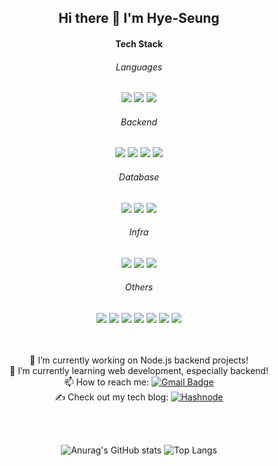<div align=center>
<h2>Hi there 👋 I'm Hye-Seung</h2>
<h4>Tech Stack</h4>
  <div>
  <div>
    <h6>Languages</h6>
    <img src="https://img.shields.io/badge/javascript-%23323330.svg?style=flat-square&logo=javascript&logoColor=%23F7DF1E"/>
    <img src="https://img.shields.io/badge/typescript-%23007ACC.svg?style=flat-square&logo=typescript&logoColor=white"/>
    <img src="https://img.shields.io/badge/python-3670A0?style=flat-square&logo=python&logoColor=ffdd54"/>
  </div>
  <div>
    <h6>Backend</h6>
    <img src="https://img.shields.io/badge/node.js-6DA55F?style=flat-square&logo=node.js&logoColor=white"/>
    <img src="https://img.shields.io/badge/express.js-%23404d59.svg?style=flat-square&logo=express&logoColor=%2361DAFB"/>
    <img src="https://img.shields.io/badge/nestjs-%23E0234E.svg?style=flat-square&logo=nestjs&logoColor=white"/>
    <img src="https://img.shields.io/badge/flask-%23000.svg?style=flat-square&logo=flask&logoColor=white"/>
  </div>
  <div>
    <h6>Database</h6>
    <img src="https://img.shields.io/badge/-MySQL-F29111?style=flat-square&logo=MySQL&logoColor=white"/>
    <img src="https://img.shields.io/badge/-MongoDB-black?style=flat-square&logo=mongodb"/>
    <img src="https://img.shields.io/badge/redis-%23DD0031.svg?style=flat-square&logo=redis&logoColor=white"/>
  </div>
  <div>
    <h6>Infra</h6>
    <img src="https://img.shields.io/badge/AWS-%23FF9900.svg?style=flat-square&logo=amazon-aws&logoColor=white"/>
    <img src="https://img.shields.io/badge/docker-%230db7ed.svg?style=flat-square&logo=docker&logoColor=white"/>
    <img src="https://img.shields.io/badge/nginx-%23009639.svg?style=flat-square&logo=nginx&logoColor=white" />
  </div>
  <div>
    <h6>Others</h6>
    <img src="https://img.shields.io/badge/tensorflow-FF6F00?style=flat-square&logo=tensorflow&logoColor=black"/>
    <img src="https://img.shields.io/badge/Linux-FCC624?style=flat-square&logo=linux&logoColor=black"/>
    <img src="https://img.shields.io/badge/-Git-black?style=flat-square&logo=git"/>
    <img src="https://img.shields.io/badge/-GitHub-181717?style=flat-square&logo=github"/>
    <img src="https://img.shields.io/badge/Postman-FF6C37?style=flat-square&logo=postman&logoColor=white" />
    <img src="https://img.shields.io/badge/-Swagger-%23Clojure?style=flat-square&logo=swagger&logoColor=white" />
    <img src="https://img.shields.io/badge/-jest-%23C21325?style=flat-square&logo=jest&logoColor=white" />
  </div>
</div>
  
</br>
</br>

🔭 I’m currently working on Node.js backend projects! </br>
🌱 I’m currently learning web development, especially backend!  </br>
📫 How to reach me: [![Gmail Badge](https://img.shields.io/badge/Gmail-D14836?style=flat-square&logo=gmail&logoColor=white&link=mailto:gr.rabbit56@gmail.com)](mailto:gr.rabbit56@gmail.com)   </br>
✍️ Check out my tech blog: [![Hashnode](https://img.shields.io/badge/Hashnode-2962FF?style=flat-square&logo=hashnode&logoColor=white&link=https://velog.io/@junghs710)](https://velog.io/@junghs710)  </br>

</br>
</br>

![Anurag's GitHub stats](https://github-readme-stats.vercel.app/api?username=hclo99&show_icons=true&theme=github_dark)
![Top Langs](https://github-readme-stats.vercel.app/api/top-langs/?username=hclo99&layout=compact&theme=github_dark)

</div>
